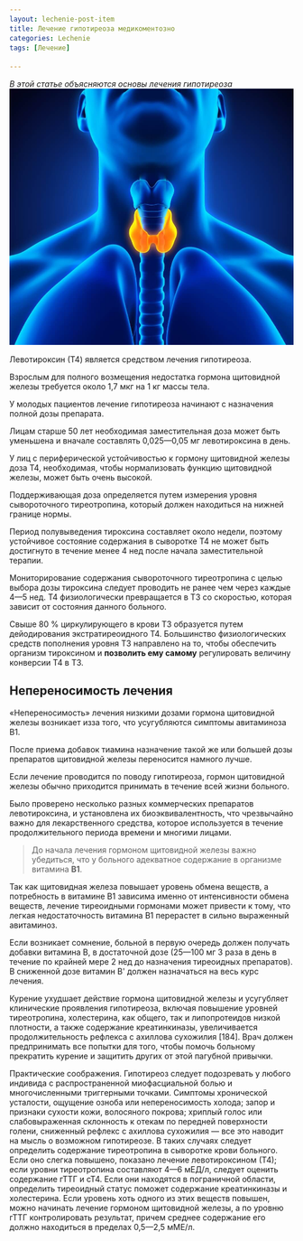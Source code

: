 ```yaml
---
layout: lechenie-post-item
title: Лечение гипотиреоза медикоментозно
categories: Lechenie
tags: [Лечение]

---
```

*В этой статье объясняются основы лечения гипотиреоза*
![медицина-щитовидная](/images/factory/t4/shitovidnaya2.jpg)

Левотироксин (Т4) является средством лечения гипотиреоза.

 Взрослым для полного возмещения недостатка гормона щитовидной железы требуется около
1,7	мкг на 1 кг массы тела. 

У молодых пациентов лечение гипотиреоза начинают с назначения полной дозы препарата.

 Лицам старше 50 лет необходимая заместительная доза может быть уменьшена и вначале составлять 0,025—0,05 мг левотироксина в день. 
 
 У лиц с периферической устойчивостью к гормону щитовидной железы доза Т4, необходимая, чтобы нормализовать функцию щитовидной железы, может быть очень высокой. 
 
 Поддерживающая доза определяется путем измерения уровня сывороточного тиреотропина, который должен находиться на нижней границе нормы. 
 
 Период полувыведения тироксина составляет около недели, поэтому устойчивое состояние содержания в сыворотке Т4 не может быть достигнуто в течение менее 4 нед после начала заместительной терапии. 
 
 Мониторирование содержания сывороточного тиреотропина с целью выбора дозы тироксина следует проводить не ранее чем через каждые 4—5 нед. Т4 физиологически превращается в Т3 со скоростью, которая зависит от состояния данного больного. 
 
 Свыше 80 % циркулирующего в крови Т3 образуется путем дейодирования экстратиреоидного Т4. Большинство физиологических средств пополнения уровня Т3 направлено на то, чтобы обеспечить организм тироксином и **позволить ему самому** регулировать величину конверсии Т4 в Т3.

## Непереносимость лечения
«Непереносимость» лечения низкими дозами гормона щитовидной железы возникает изза того, что усугубляются симптомы авитаминоза В1. 

После приема добавок тиамина назначение такой же или большей дозы препаратов щитовидной железы переносится намного лучше. 

Если лечение проводится по поводу гипотиреоза, гормон щитовидной железы обычно приходится принимать в течение всей жизни больного. 

Было проверено несколько разных коммерческих препаратов левотироксина, и установлена их биоэквивалентность, что чрезвычайно важно для лекарственного средства, которое используется в течение продолжительного периода времени и многими лицами.

> До начала лечения гормоном щитовидной железы важно убедиться, что у больного адекватное содержание в организме витамина **В1**. 

Так как щитовидная железа повышает уровень обмена веществ, а потребность в витамине В1 зависима именно от интенсивности обмена веществ, лечение тиреоидными гормонами может привести к тому, что легкая недостаточность витамина В1 перерастет в сильно выраженный авитаминоз. 

Если возникает сомнение, больной в первую очередь должен получать добавки витамина В, в достаточной дозе (25—100 мг 3 раза в день в течение по крайней мере 2 нед до назначения тиреоидных препаратов). В сниженной дозе витамин В' должен назначаться на весь курс лечения.

Курение ухудшает действие гормона щитовидной железы и усугубляет клинические проявления гипотиреоза, включая повышение уровней тиреотропина, холестерина, как общего, так и липопротеидов низкой плотности, а также содержание креатинкиназы, увеличивается продолжительность рефлекса с ахиллова сухожилия [184]. Врач должен предпринимать все попытки для того, чтобы помочь больному прекратить курение и защитить других от этой пагубной привычки.

Практические соображения. Гипотиреоз следует подозревать у любого индивида с распространенной миофасциальной болью и многочисленными триггерными точками. Симптомы хронической усталости, ощущение озноба или непереносимость холода; запор и признаки сухости кожи, волосяного покрова; хриплый голос или слабовыраженная склонность к отекам по передней поверхности голени, сниженный рефлекс с ахиллова сухожилия — все это наводит на мысль о возможном гипотиреозе. В таких случаях следует определить содержание тиреотропина в сыворотке крови больного. Если оно слегка повышено, показано лечение левотироксином (Т4); если уровни тиреотропина составляют 4—6 мЕД/л, следует оценить содержание гТТГ и сТ4. Если они находятся в пограничной области, определить тиреоидный статус поможет содержание креатинкиназы и холестерина. Если уровень хоть одного из этих веществ повышен, можно начинать лечение гормоном щитовидной железы, а по уровню гТТГ контролировать результат, причем среднее содержание его должно находиться в пределах 0,5—2,5 мМЕ/л.